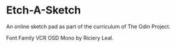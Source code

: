 # Etch-A-Sketch

An online sketch pad as part of the curriculum of The Odin Project. 

Font Family VCR OSD Mono by Riciery Leal.
